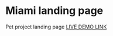 # Miami landing page
Pet project landing page
[LIVE DEMO LINK](https://tmrsl.github.io/layout_miami/)
